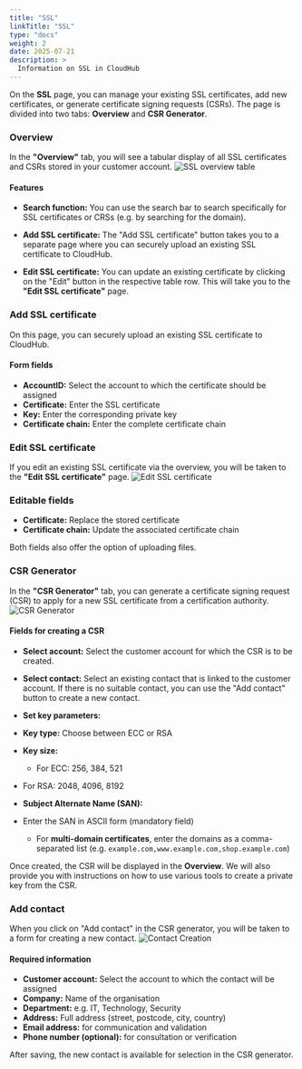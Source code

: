 ```yaml
---
title: "SSL"
linkTitle: "SSL"
type: "docs"
weight: 2
date: 2025-07-21
description: >
  Information on SSL in CloudHub
---
```


On the **SSL** page, you can manage your existing SSL certificates, add new certificates, or generate certificate signing requests (CSRs). The page is divided into two tabs: **Overview** and **CSR Generator**.

### Overview

In the **"Overview"** tab, you will see a tabular display of all SSL certificates and CSRs stored in your customer account.
![SSL overview table](img/ssl-overview-table.png)

#### Features

- **Search function:**
  You can use the search bar to search specifically for SSL certificates or CRSs (e.g. by searching for the domain).

- **Add SSL certificate:**
  The "Add SSL certificate" button takes you to a separate page where you can securely upload an existing SSL certificate to CloudHub.

- **Edit SSL certificate:**
  You can update an existing certificate by clicking on the "Edit" button in the respective table row. This will take you to the **"Edit SSL certificate"** page.

### Add SSL certificate

On this page, you can securely upload an existing SSL certificate to CloudHub.

#### Form fields

- **AccountID:** Select the account to which the certificate should be assigned
- **Certificate:** Enter the SSL certificate
- **Key:** Enter the corresponding private key
- **Certificate chain:** Enter the complete certificate chain

### Edit SSL certificate

If you edit an existing SSL certificate via the overview, you will be taken to the **"Edit SSL certificate"** page.
![Edit SSL certificate](img/ssl-edit-certificate.png)

### Editable fields

- **Certificate:** Replace the stored certificate
- **Certificate chain:** Update the associated certificate chain

Both fields also offer the option of uploading files.

### CSR Generator

In the **"CSR Generator"** tab, you can generate a certificate signing request (CSR) to apply for a new SSL certificate from a certification authority.
![CSR Generator](img/csr-generator.png)

#### Fields for creating a CSR

- **Select account:**
   Select the customer account for which the CSR is to be created.

- **Select contact:**
   Select an existing contact that is linked to the customer account.
   If there is no suitable contact, you can use the "Add contact" button to create a new contact.

- **Set key parameters:**
- **Key type:** Choose between ECC or RSA
- **Key size:**
  - For ECC: 256, 384, 521
- For RSA: 2048, 4096, 8192

- **Subject Alternate Name (SAN):**
- Enter the SAN in ASCII form (mandatory field)
  - For **multi-domain certificates**, enter the domains as a comma-separated list (e.g. `example.com,www.example.com,shop.example.com`)

Once created, the CSR will be displayed in the **Overview**. We will also provide you with instructions on how to use various tools to create a private key from the CSR.

### Add contact

When you click on "Add contact" in the CSR generator, you will be taken to a form for creating a new contact.
![Contact Creation](img/create-contact.png)

#### Required information

- **Customer account:** Select the account to which the contact will be assigned
- **Company:** Name of the organisation
- **Department:** e.g. IT, Technology, Security
- **Address:** Full address (street, postcode, city, country)
- **Email address:** for communication and validation
- **Phone number (optional):** for consultation or verification

After saving, the new contact is available for selection in the CSR generator.
